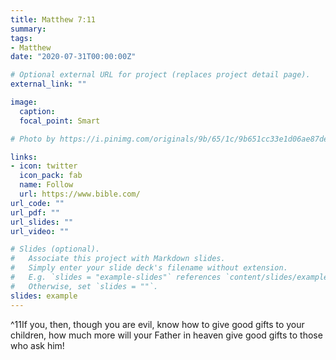 ```yaml
---
title: Matthew 7:11
summary: 
tags:
- Matthew
date: "2020-07-31T00:00:00Z"

# Optional external URL for project (replaces project detail page).
external_link: ""

image:
  caption: 
  focal_point: Smart

# Photo by https://i.pinimg.com/originals/9b/65/1c/9b651cc33e1d06ae87dec339754ead6c.jpg

links:
- icon: twitter
  icon_pack: fab
  name: Follow
  url: https://www.bible.com/
url_code: ""
url_pdf: ""
url_slides: ""
url_video: ""

# Slides (optional).
#   Associate this project with Markdown slides.
#   Simply enter your slide deck's filename without extension.
#   E.g. `slides = "example-slides"` references `content/slides/example-slides.md`.
#   Otherwise, set `slides = ""`.
slides: example
---
```


 ^11If you, then, though you are evil, know how to give good gifts to your children, how much more will your Father in heaven give good gifts to those who ask him!